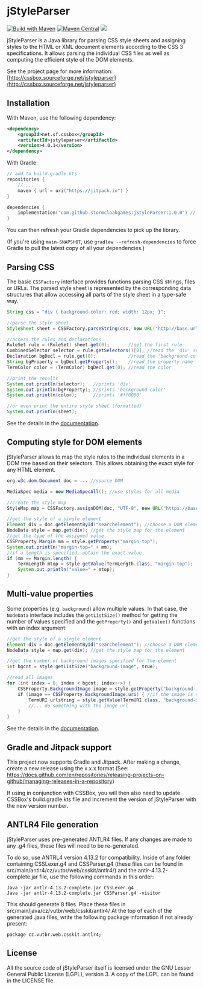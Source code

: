 jStyleParser
============

[![Build with Maven](https://github.com/radkovo/jStyleParser/actions/workflows/maven.yml/badge.svg)](https://github.com/radkovo/jStyleParser/actions/workflows/maven.yml)
[![Maven Central](https://maven-badges.herokuapp.com/maven-central/net.sf.cssbox/jstyleparser/badge.png)](https://maven-badges.herokuapp.com/maven-central/net.sf.cssbox/jstyleparser)
[![](https://jitpack.io/v/stormcloakgames/jStyleParser.svg)](https://jitpack.io/#stormcloakgames/jStyleParser)


jStyleParser is a Java library for parsing CSS style sheets and assigning styles to the HTML or XML document elements according to the CSS 3 specifications.
It allows parsing the individual CSS files as well as computing the efficient style of the DOM elements.

See the project page for more information:
[http://cssbox.sourceforge.net/jstyleparser](http://cssbox.sourceforge.net/jstyleparser)

Installation
------------
With Maven, use the following dependency:
```xml
<dependency>
    <groupId>net.sf.cssbox</groupId>
    <artifactId>jstyleparser</artifactId>
    <version>4.0.1</version>
</dependency>
```

With Gradle:

```kotlin
// add to build.gradle.kts
repositories {
    // ...
    maven { url = uri("https://jitpack.io") }
}

dependencies {
    implementation("com.github.stormcloakgames:jStyleParser:1.0.0") // or 'main-SNAPSHOT' for the latest build
}
```

You can then refresh your Gradle dependencies to pick up the library.

(If you're using `main-SNAPSHOT`, use `gradlew --refresh-dependencies` to force Gradle to pull the latest copy of all your dependencies.)


Parsing CSS
-----------
The basic `CSSFactory` interface provides functions parsing CSS strings, files or URLs. The parsed style sheet
is represented by the corresponding data structures that allow accessing all parts of the style sheet
in a type-safe way.
```java
String css = "div { background-color: red; width: 12px; }";

//parse the style sheet
StyleSheet sheet = CSSFactory.parseString(css, new URL("http://base.url"));

//access the rules and declarations
RuleSet rule = (RuleSet) sheet.get(0);       //get the first rule
CombinedSelector selector = rule.getSelectors()[0]; //read the 'div' selector
Declaration bgDecl = rule.get(0);            //read the 'background-color' declaration
String bgProperty = bgDecl.getProperty();    //read the property name
TermColor color = (TermColor) bgDecl.get(0); //read the color

//print the results
System.out.println(selector);   //prints 'div'
System.out.println(bgProperty); //prints 'background-color'
System.out.println(color);      //prints '#ff0000'

//or even print the entire style sheet (formatted)
System.out.println(sheet);
```

See the details in the [documentation](http://cssbox.sourceforge.net/jstyleparser/manual.php#parsing).

Computing style for DOM elements
--------------------------------
jStyleParser allows to map the style rules to the individual elements in a DOM tree based on their selectors. This allows
obtaining the exact style for any HTML element.

```java
org.w3c.dom.Document doc = ... //source DOM

MediaSpec media = new MediaSpecAll(); //use styles for all media

//create the style map
StyleMap map = CSSFactory.assignDOM(doc, "UTF-8", new URL("https://base.url/"), media, true);

//get the style of a single element
Element div = doc.getElementById("searchelement"); //choose a DOM element
NodeData style = map.get(div); //get the style map for the element
//get the type of the assigned value
CSSProperty.Margin mm = style.getProperty("margin-top");
System.out.println("margin-top=" + mm);
//if a length is specified, obtain the exact value
if (mm == Margin.length) {
    TermLength mtop = style.getValue(TermLength.class, "margin-top");
    System.out.println("value=" + mtop);
}

```

Multi-value properties
----------------------

Some properties (e.g. `background`) allow multiple values. In that case, the `NodeData` interface
includes the `getListSize()` method for getting the number of values specified and the `getProperty()`
and `getValue()` functions with an index argument:

```java
//get the style of a single element
Element div = doc.getElementById("searchelement"); //choose a DOM element
NodeData style = map.get(div); //get the style map for the element

//get the number of background images specified for the element
int bgcnt = style.getListSize("background-image", true);

//read all images
for (int index = 0; index < bgcnt; index++>) {
    CSSProperty.BackgroundImage image = style.getProperty("background-image", index);
    if (image == CSSProperty.BackgroundImage.uri) { //if the image is specified by its url
        TermURI urlstring = style.getValue(TermURI.class, "background-image", index);
        //... do something with the image url
    }
}

```

See the details in the [documentation](http://cssbox.sourceforge.net/jstyleparser/manual.php#dom).

Gradle and Jitpack support
--------------------------

This project now supports Gradle and Jitpack. After making a change, create a new release using the x.x.x format
(See: https://docs.github.com/en/repositories/releasing-projects-on-github/managing-releases-in-a-repository)

If using in conjunction with CSSBox, you will then also need to update CSSBox's build.gradle.kts file and increment the version of jStyleParser
with the new version number.

ANTLR4 File generation
--------------------------

jStyleParser uses pre-generated ANTLR4 files. If any changes are made to any .g4 files, these files will need to be re-generated.

To do so, use ANTRL4 version 4.13.2 for compatibility. Inside of any folder containing CSSLexer.g4 and CSSParser.g4 (these files can be found in src/main/antlr4/cz/vutbr/web/csskit/antlr4/)
and the antlr-4.13.2-complete.jar file, use the following commands in this order:
```
Java -jar antlr-4.13.2-complete.jar CSSLexer.g4
Java -jar antlr-4.13.2-complete.jar CSSParser.g4 -visitor
```
This should generate 8 files. Place these files in src/main/java/cz/vutbr/web/csskit/antlr4/
At the top of each of the generated .java files, write the following package information if not already present:
```
package cz.vutbr.web.csskit.antlr4;
```

License
-------

All the source code of jStyleParser itself is licensed under the GNU Lesser General
Public License (LGPL), version 3. A copy of the LGPL can be found 
in the LICENSE file.
